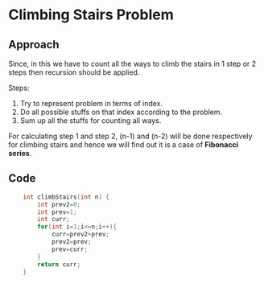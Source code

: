 # Climbing Stairs Problem

## Approach

Since, in this we have to count all the ways to climb the stairs in 1 step or 2 steps then recursion should be applied.

Steps:

1. Try to represent problem in terms of index.
2. Do all possible stuffs on that index according to the problem.
3. Sum up all the stuffs for counting all ways.

For calculating step 1 and step 2, (n-1) and (n-2) will be done respectively for climbing stairs and hence we will find out it is a case of **Fibonacci series**.

## Code

```c++
    int climbStairs(int n) {
        int prev2=0;
        int prev=1;
        int curr;
        for(int i=1;i<=n;i++){
            curr=prev2+prev;
            prev2=prev;
            prev=curr;
        }
        return curr;
    }
```
